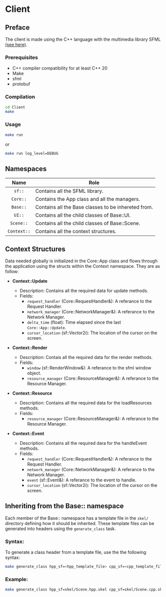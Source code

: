 # Client

## Preface
The client is made using the C++ language with the multimedia library SFML [(see here)](https://sfml-dev.org).

### Prerequisites
- C++ compiler compatibility for at least C++ 20
- Make
- sfml
- protobuf

### Compilation
```bash
cd Client
make
```
### Usage
```bash
make run
```
or
```bash
make run log_level=DEBUG
```

## <a id="Namespaces"></a> Namespaces
| Name        | Role                                                |
| :---------: | --------------------------------------------------- |
| `sf::`      | Contains all the SFML library.                      |
| `Core::`    | Contains the App class and all the managers.        |
| `Base::`    | Contains all the Base classes to be inhereted from. |
| `UI::`      | Contains all the child classes of Base::UI.         |
| `Scene::`   | Contains all the child classes of Base::Scene.      |
| `Context::` | Contains all the context structures.                |

## <a id="Context-Structures"> Context Structures
Data needed globally is initialized in the Core::App class and flows through the application using the structs within the Context namespace. They are as follow:

- **Context::Update**
    - Description: Contains all the required data for update methods.
    - Fields:
        - `request_handler` (Core::RequestHandler&): A referance to the Request Handler.
        - `network_manager` (Core::NetworkManager&): A referance to the Network Manager.
        - `delta_time` (float): Time elapsed since the last `Core::App::Update`.
        - `cursor_location` (sf::Vector2i): The location of the cursor on the screen.

- **Context::Render**
    - Description: Contais all the required data for the render methods.
    - Fields:
        - `window` (sf::RenderWindow&): A referance to the sfml window object.
        - `resource_manager` (Core::ResourceManager&): A referance to the Resource Manager.

- **Context::Resource**
    - Description: Contains all the required data for the loadResources methods.
    - Fields:
        - `resource_manager` (Core::ResourceManager&): A referance to the Resource Manager.

- **Context::Event**
    - Description: Contains all the required dara for the handleEvent methods.
    - Fields:
        - `request_handler` (Core::RequestHandler&): A referance to the Request Handler.
        - `network_manager` (Core::NetworkManager&): A referance to the Network Manager.
        - `event` (sf::Event&): A referance to the event to handle. 
        - `cursor_location` (sf::Vector2i): The location of the cursor on the screen.

## <a id="Inheriting-From-Base"> Inheriting from the Base:: namespace
Each member of the Base:: namespace has a template file in the `skel/` directory defining how it should be inherited. These template files can be generated into headers using the `generate_class` task.

### Syntax:
To generate a class header from a template file, use the the following syntax:

```bash
make generate_class hpp_sf=<hpp_template_file> cpp_sf=<cpp_template_file> out_dir=<output_location> name=<name>
```

### Example:

```bash
make generate_class hpp_sf=skel/Scene.hpp.skel cpp_sf=skel/Scene.cpp.skel out_dir=src/Scene/Game/ name=Game
